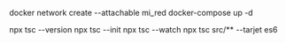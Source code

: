 docker network create --attachable mi_red
docker-compose up -d

npx tsc --version
npx tsc --init
npx tsc --watch
npx tsc src/** --tarjet es6
